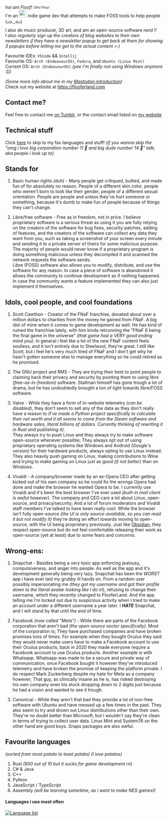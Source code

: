 _hoi am Floof!_ <sub><sup>_(She/They)_</sup></sub> <br/>
I'm an <img src="https://flooferland.com/badges/age?date=19-04-2006" height="24px" /> indie game dev that attempts to make FOSS tools to help people (๑꧆◡꧆๑) <br/>
I also do music producer, 3D art, and am an open-source software nerd !! <br/>
_I also regularly sign up the creators of blog websites to their own newsletters if they have a newsletter popup to get back at them for showing 3 popups before letting me get to the actual content >:)_ <br/>

Favourite IDEs: `VSCode` && `Intellij` <br/>
Favourite OS: `Arch (EndeavourOS)`, `Fedora`, and `Ubuntu (Linux Mint)` <br/>
Current OS: `Arch (EndeavourOS)`  *(yee I'm finally not using Windows anymore :D)*

*(Some more info about me in my [Mastodon introduction](https://fandom.garden/web/@flooferland/109328457878674654))* <br/>
Check out my website at https://flooferland.com

## Contact me?
Feel free to contact me [on Tumblr](https://flooferland.tumblr.com/), or the contact email listed on [my website](https://flooferland.com) <br/>

## Technical stuff
Click [here](#favourite-languages) to skip to my fav languages and stuff! _(if you wanna skip the "omg i love big corporation number 11 🥺 and big dude number 14 🥺" talk; aka people i look up to)_

## Stands for
  1. Basic human rights _(duh)_ - Many people get critiqued, bullied, and made fun of for absolutely no reason. People of a different skin color, people who weren't born to look like their gender, people of a different sexual orientation. People are people and unless they've hurt someone or something, because it's dumb to make fun of people because of things they can't change.

  2. Libre/free software - Free as in freedom, not in price. I believe proprietary software is a serious threat as using it you are fully relying on the creators of the software for bug fixes, security patches, adding of features, and the creators of the software can collect any data they want from you, such as taking a screenshot of your screen every minute and sending it to a private server of theirs for some malicious purpose. The majority of people would never know if a proprietary program is doing something malicious unless they decompiled it and scanned the network requests the software sends. <br/> Libre (FOSS) software also allows you to modify, distribute, and use the software for any reason. In case a piece of software is abandoned it allows the community to continue development as if nothing happened. In case the community wants a feature implemented they can also just implement it themselves.

## Idols, cool people, and cool foundations
  1. Scott Cawthon - Creator of the FNaF franchise, donated about over a million dollars to charities from the money he gained from FNaF. A big idol of mine when it comes to game development as well. He has kind of ruined the franchise lately, with him kinda retconning the "FNaF 6 being the final game in the universe" _(that game had a VERY good ending mind you)_. In general i feel like a lot of the new FNaF content feels soulless, and it isn't entirely due to Steelwool, they're great. I still like Scott, but i feel he's very much tired of FNaF and I don't get why he hasn't gotten someone else to manage everything so he could retired as he promised.

  2. The GNU project and RMS - They are trying their best to point people to claiming back their privacy and security by pointing them to using libre _(free-as-in-freedom)_ software. Stallman himself has gone trough a lot of drama, but he has undoubtedly brought a ton of light towards libre/FOSS software.
  
  3. Valve - While they have a form of in-website telemetry *(can be disabled)*, they don't seem to sell any of the data as they don't really have a reason to *(I've made a Python project specifically to calculate their net worth and it all seems to come from the Steam software and hardware sales, literal billions of dollars. Currently thinking of rewriting it in Rust and publishing it)*. <br/> They always try to push Linux and they always try to make software open-source whenever possible; They always opt out of using proprietary operating systems like Windows and Android *(Google's version)* for their hardware products, always opting to use Linux instead. They also heavily push gaming on Linux, making contributions to Wine and trying to make gaming on Linux just as good _(if not better)_ than on Windows.

  4. Vivaldi - A company/browser made by an ex-Opera CEO after getting kicked out of his own company so he could fix the wrongs Opera had done and make the browser he wanted Opera to be. I currently use Vivaldi and it's been the best browser I've ever used _(built-in mail client is awful however)_. The company and CEO care a lot about Linux, open-source, and privacy/security; And a lot of forum moderators and Vivaldi staff members I've talked to have been really cool. While the browser isn't fully open-source _(the UI is only source-available, so you can read it but not modify it)_ they're doing an effort towards moving to open-source, with the UI being proprietary previously. Just like [Obsidian](https://obsidian.md), they respect open-source but do not feel comfortable releasing their work as open-source (yet at least) due to some fears and concerns.

## Wrong-ens:
  1. Snapchat - Besides being a very toxic app enforcing jealousy, compulsiveness, and anger into people. As well as the app and it's development generally being very lazy. Snapchat has been the _WORST_ app i have ever laid my grubby lil hands on. From a random user possibly impersonating me _(they got my username and got their profile down to the literal avatar looking like I do irl)_, refusing to change their username, which they recently changed to FlooferLand. And the app telling me I'm locked out due to suspicious activity when i tried to make an account under a different username a year later. I ___HATE___ Snapchat, and I will stand by that until the end of time.
  
  2. Facebook *(now called "Meta")* - While there are parts of the Facebook corporation that aren't bad _(the open-source sector specifically)_. Most of the corporation is; They have purchased companies and have broken promises tons of times. For example when they bought Oculus they said they would never make users have to make a Facebook account to use their Oculus products, back in 2020 they made everyone require a Facebook account to use Oculus products. Another example is with Whatsapp. Whatsapp was made to be a secure and private way of communication, once Facebook bought it however they've introduced telemetry and have broken the promise of keeping the platform private. I do respect Mark Zuckerberg despite my hate for Meta as a company however; That guy, as clinically insane as he is, has risked destroying his own company even his stock dropping down to 2 digits just because he had a vision and wanted to see it trough.

  3. Canonical - While they aren't that bad they provide a lot of non-free software with Ubuntu and have messed up a few times in the past. They also seem to try and drown out Linux distributions other than their own. <br/> They're no doubt better than Microsoft, but I wouldn't say they're clean in terms of trying to collect user data. Linux Mint and System76 on the other hand are good boys. Snaps packages are also awful.

## Favourite languages
_(sorted from most potato to least potato)_ _(I love potatos)_
  1. Rust *(900 out of 10 but it sucks for game development rn)*
  2. C# & Java
  3. C++
  4. Python
  5. JavaScript / TypeScript
  6. Assembly *(will be learning sometime, as i want to make NES games!)*

#### Languages i use most often
[![Language list](https://github-readme-stats.vercel.app/api/top-langs/?username=FlooferLand&layout=compact&theme=onedark&langs_count=12)](https://github.com/anuraghazra/github-readme-stats)

